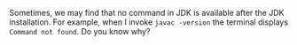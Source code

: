 Sometimes, we may find that no command in JDK is available after the JDK installation. For example, when I invoke `javac -version` the terminal displays `Command not found`. Do you know why?